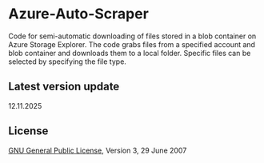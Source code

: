 # Azure-Auto-Scraper
Code for semi-automatic downloading of files stored in a blob container on Azure Storage Explorer. The code grabs files from a specified account and blob container and downloads them to a local folder. Specific files can be selected by specifying the file type. 

## Latest version update
12.11.2025

## License
[GNU General Public License](https://choosealicense.com/licenses/gpl-3.0/), Version 3, 29 June 2007



